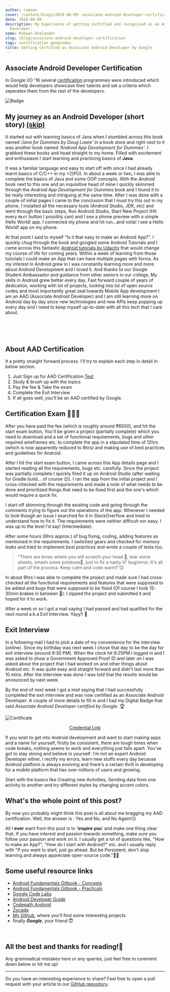 ```yaml
---
author: rumaan
cover: /content/blogs/2018-08-09--associate-android-developer-certification/aad_cert_1.png
date: 2018-08-09
description: My Experience of getting certified and recognised as an Associate Android
  Developer.
name: Rumaan Khalander
slug: /blog/associate-android-developer-certification
tags: certification googledev
title: Getting Certified as Associate Android Developer by Google
---
```


## Associate Android Developer Certification

In Google I/O '16 several [certification](https://developers.google.com/training/certification/) programmes were introduced which would help developers showcase their talents and set a criteria which seperates them from the rest of the developers.


![Badge](https://api.accredible.com/v1/frontend/credential_website_embed_image/badge/11316860)

## My journey as an Android Developer (short story) [(skip)](#aad-req)

It started out with learning basics of Java when I stumbled across this book named _\'Java for Dummies by Doug Lowie\'_ in a book store and right next to it was another book named _'Android App Development for Dummies'_. I grabbed these books and head straight to my home. Filled with excitement and enthusiasm I start learning and practicing basics of **Java**. 

It was a familiar language and easy to start off with since I had already learnt basics of C/C++ in my +2(PU). In about a week or two, I was able to complete the basics of Java and some OOP concepts. With the _Android_ book next to this one and an inquisitive head of mine I quickly skimmed through the _Android App Development for Dummies_ book and I found it to be really interesting and intriguing at the same time. After I was done with a couple of initial pages I came to the conclusion that I must try this out in my phone. I installed all the necessary tools (Android Studio, JDK, etc) and went through the basic steps, Run Android Studio, Start New Project (Hit every `Next` button I possibly can) and I see a phone preview with a simple Hello World! app. I connected my phone and hit run...and voila! I see a Hello World! app on my phone. 

At that point I said to myself "Is it that easy to make an Android App?". I quickly chug through the book and googled some Android Tutorials and I came across this fantastic [Android tutorials by Udacity](https://in.udacity.com/course/new-android-fundamentals--ud851) that would change my course of life for coming years. Within a week of learning from those tutorials I could make an App that can have multiple pages with forms. As my interest in Android grew in I was constantly learning more and more about Android Development and I loved it. And thanks to our Google Student Ambassador and guidance from other seniors in our college, My skills in Android grew better every day. Fast forward couple of years of dedication, working with lot of projects, looking into lot of open source codes and most importantly great zeal towards Mobile App development I am an AAD (Associate Android Developer) and I am still learning more on Android day by day since new technologies and new APIs keep popping up every day and I need to keep myself up-to-date with all this tech that I care about. 

<div id="aad-req">
<br><br><br>


## About AAD Certification

It a pretty straight forward process. I'll try to explain each step in detail in below section.

1. Just Sign up for AAD Certification [Test](https://developers.google.com/training/certification/associate-android-developer)
2. Study & brush up with the topics
3. Pay the fee & Take the exam
4. Complete the Exit Interview
5. If all goes well, you'll be an AAD certified by Google.

## Certification Exam 👨🏻‍💻

After you have paid the fee (which is roughly around ₹6500), and hit the start exam button, 
You'll be given a project (partially complete) which you need to download and a set of functional requirements, bugs and other required wireframes etc. to complete the app in a stipulated time of 12hrs (which is now apparently reduced to 8hrs) and making use of best practices and guidelines for Android.

After I hit the start exam button, I came across this App details page and I started reading all the requirements, bugs etc. carefully. Since the project was partially complete I quickly fired it up on Android Studio (after waiting for Gradle build... of course 😉). I ran the app from the initial project and I cross-checked with the requirements and made a note of what needs to be done and prioritized things that need to be fixed first and the one's which would require a quick fix.  

I start off skimming through the existing code and going through the comments trying to figure out the operations of the app. Whenever I needed to look though an issue I searched for it in StackOverflow and tried to understand how to fix it. The requirements were neither difficult nor easy. I was up to the level I'd say! (Intermediate).

After some hours (6hrs approx.) of bug fixing, coding, adding features as mentioned in the requirements. I switched gears and checked for _memory leaks_ and tried to implement _best practices_ and wrote a couple of tests too. 

> "There are times where you will scratch your head 🤯, tear some sheets, smash some potatoes🥔, just to fix a nasty lil' bug/error, It's all part of the process. Keep calm and code warm!"😊 

In about 8hrs I was able to complete the project and made sure I had cross-checked all the functional requirements and features that were supposed to be added and bugs that were supposed to be fixed (Of course I took 15-30min brakes in between 🥤). I zipped the project and submitted it and hoped for it to work. 

After a week or so I got a mail saying I had passed and had qualified for the next round a.k.a Exit Interview. Yayy!! 🎉

## Exit Interview 

In a following mail I had to pick a date of my convenience for the interview (online). Since my birthday was next week I chose that day to be the day for exit interview (around 9:30 PM). When the clock hit 9:25PM I logged in and I was asked to show a Government Approved Proof ID and later on I was asked about the project that I had worked on and other things about Android etc. It was quite easy and straight forward and didn't last more than 10 mins. After the interview was done I was told that the results would be announced by next week.

By the end of next week I got a mail saying that I had successfully completed the exit interview and was now certified as an Associate Android Developer.
A couple of more details to fill in and I had my Digital Badge that said _Associate Android Developer certified by Google_. 🏆

![Certificate](https://api.accredible.com/v1/frontend/credential_website_embed_image/certificate/11316860)

<center>

[Credential Link](https://www.credential.net/1e49ousi)
</center>

If you wish to get into Android development and want to start making apps and a name for yourself, firstly be consistent, there are tough times when code breaks, nothing seems to work and everything just falls apart. You've got to stay strong and believe in yourself. I'm not an expert Android Developer either, I rectify my errors, learn new stuffs every day because Android platform is always evolving and there's a certain thrill in developing for a mobile platform that has over millions of users and growing.

Start with the basics like Creating new Activities, Sending data from one activity to another and try different styles by changing accent colors. 

## What's the whole point of this post?

By now you probably might think this post is all about me bragging my AAD certification. Well, the answer is : Yes and No, and No Again!😐

All I **ever** want from this post is to '__inspire you__' and make one thing clear that, If you have interest and passion towards something, make sure you follow your passion and work on it. I usually get a lot of questions like, "How to make an App?", "How do I start with Android?" etc. and I usually reply with "If you want to start, just go ahead. But be Persistent, don't stop learning and always appreciate open-source code."✌🏻

## Some useful resource links

- [Android Fundamentals Gitbook - Concepts](https://legacy.gitbook.com/book/google-developer-training/android-developer-fundamentals-course-concepts)
- [Android Fundamentals Gitbook - Practicals](https://legacy.gitbook.com/book/google-developer-training/android-developer-fundamentals-course-practicals)
- [Google Code Labs](https://codelabs.developers.google.com/)
- [Android Developer Guide](https://developer.android.com/guide/)
- [Codepath Android](https://guides.codepath.com/android)
- [Zocada](https://zocada.com/)
- [My Github](https://github.com/rumaan), where you'll find some interesting projects
- finally __*Google*__, your friend 😇

<br>

## All the best and thanks for reading!🤗
Any grammatical mistakes here or any queries, just feel free to comment down below or hit me up!

</div>

***


<!--![Certificate](https://api.accredible.com/v1/frontend/credential_website_embed_image/certificate/11316860)
-->

Do you have an interesting experience to share? Feel free to open a pull request with your article to our [GitHub repository](https://github.com/haxzie/sosc-website).